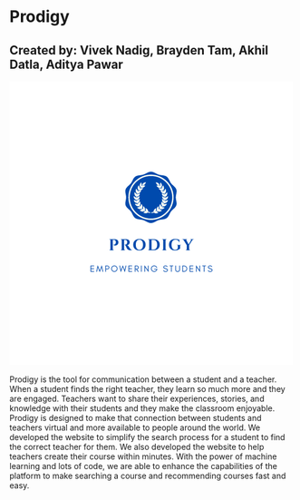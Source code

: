 # Prodigy
## Created by: Vivek Nadig, Brayden Tam, Akhil Datla, Aditya Pawar
![Screenshot](Prodigy.png)


Prodigy is the tool for communication between a student and a teacher. When a student finds the right teacher, they learn so much more and they are engaged. Teachers want to share their experiences, stories, and knowledge with their students and they make the classroom enjoyable. 
Prodigy is designed to make that connection between students and teachers virtual and more available to people around the world. We developed the website to simplify the search process for a student to find the correct teacher for them. We also developed the website to help teachers create their course within minutes. 
With the power of machine learning and lots of code, we are able to enhance the capabilities of the platform to make searching a course and recommending courses fast and easy. 




